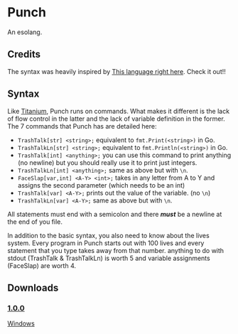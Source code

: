 # Punch
 An esolang.
 
## Credits
The syntax was heavily inspired by [This language right here](https://github.com/FreakC-Foundation/FreakC). Check it out!!

## Syntax
 Like [Titanium](https://github.com/JavaCode7/Titanium), Punch runs on commands. What makes it different is the lack of flow control in the latter and the lack of variable definition in the former. The 7 commands that Punch has are detailed here:

 - `TrashTalk[str] <string>;` equivalent to `fmt.Print(<string>)` in Go.
 - `TrashTalkLn[str] <string>;` equivalent to `fmt.Println(<string>)` in Go.
 - `TrashTalk[int] <anything>;` you can use this command to print anything (no newline) but you should really use it to print just integers.
 - `TrashTalkLn[int] <anything>;` same as above but with `\n`.
 - `FaceSlap[var,int] <A-Y> <int>;` takes in any letter from A to Y and assigns the second parameter (which needs to be an int)
 - `TrashTalk[var] <A-Y>;` prints out the value of the variable. (no `\n`)
 - `TrashTalkLn[var] <A-Y>;` same as above but with `\n`.
 
 All statements must end with a semicolon and there ***must*** be a newline at the end of you file.

 In addition to the basic syntax, you also need to know about the lives system. Every program in Punch starts out with 100 lives and every statement that you type takes away from that number. anything to do with stdout (TrashTalk & TrashTalkLn) is worth 5 and variable assignments (FaceSlap) are worth 4.

## Downloads
### [1.0.0](https://github.com/technetium-inc/Punch/releases/tag/v1.0.0)
[Windows](https://github.com/technetium-inc/Punch/releases/download/v1.0.0/punch.exe)
